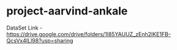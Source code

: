 # project-aarvind-ankale

DataSet Link - https://drive.google.com/drive/folders/1l85YAUUZ_zEnh2IKE1FB-QcsVx4ILl98?usp=sharing
